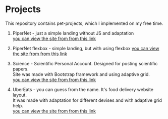 # Projects
This repository contains pet-projects, which I implemented on my free time.

1. PiperNet - just a simple landing without JS and adaptation  
[you can view the site from from this link](https://super-churros-35626f.netlify.app/)  
  
2. PiperNet flexbox - simple landing, but with using flexbox
[you can view the site from from this link](https://unrivaled-scone-000c11.netlify.app/)  
  
3. Science - Scientific Personal Account. Designed for posting scientific papers.  
Site was made with Bootstrap framework and using adaptive grid.  
[you can view the site from from this link](https://majestic-seahorse-ac68cb.netlify.app/)  
  
4. UberEats - you can guess from the name. It's food delivery website layout.  
It was made with adaptation for different devises and with adaptive grid help.  
[you can view the site from from this link](https://brilliant-malabi-cd2d12.netlify.app/)
